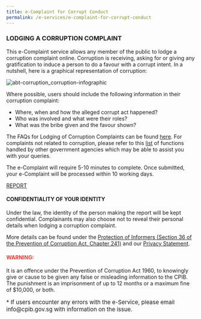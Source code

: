 ```yaml
---
title: e-Complaint for Corrupt Conduct
permalink: /e-services/e-complaint-for-corrupt-conduct
---
```


<style>
      table,
      td,
      th {
        padding: 10px;
        border: 1px solid #e0e0e0;
        border-radius: 5px;
        text-align: center;
      }
</style>

### **LODGING A CORRUPTION COMPLAINT**

This e-Complaint service allows any member of the public to lodge a corruption complaint online. Corruption is receiving, asking for or giving any gratification to induce a person to do a favour with a corrupt intent. In a nutshell, here is a graphical representation of corruption:

![abt-corruption_corruption-infographic](https://user-images.githubusercontent.com/84945723/141402006-58dcc59f-0282-44c7-9f47-e665721e0016.jpg)

Where possible, users should include the following information in their corruption complaint:

* Where, when and how the alleged corrupt act happened?
* Who was involved and what were their roles?
* What was the bribe given and the favour shown?

The FAQs for Lodging of Corruption Complaints can be found <a href="/faq/lodge-corruption-complaints/">here</a>. For complaints not related to corruption, please refer to this <a href="/files/Cases%20under%20Public%20Agencies%20(CPIB).pdf/">list</a> of functions handled by other government agencies which may be able to assist you with your queries.

The e-Complaint will require 5-10 minutes to complete. Once submitted, your e-Complaint will be processed within 10 working days.

<a class="button_special" href="https://form.gov.sg/#!/5fcdfa1f8bdc8100119015e9">REPORT</a>

#### **CONFIDENTIALITY OF YOUR IDENTITY**

Under the law, the identity of the person making the report will be kept confidential. Complainants may also choose not to reveal their personal details when lodging a corruption complaint.

More details can be found under the <a href="https://sso.agc.gov.sg/Act/PCA1960?Provlds=pr36-#pr36-" target="blank">Protection of Informers (Section 36 of the Prevention of Corruption Act, Chapter 241)</a> and our <a href="/privacy/">Privacy Statement</a>.

#### **<font color="#E63F30">WARNING:</font>**

It is an offence under the Prevention of Corruption Act 1960, to knowingly give or cause to be given any false or misleading information to the CPIB. The punishment is an imprisonment of up to 12 months or a maximum fine of $10,000, or both.


<p style="font-size:15px">* If users encounter any errors with the e-Service, please email info@cpib.gov.sg with information on the issue.</p>


